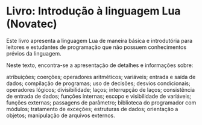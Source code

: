# Livro: Introdução à linguagem Lua (Novatec)

Este livro apresenta a linguagem Lua de maneira básica e introdutória para leitores e estudantes de programação que não possuem conhecimentos prévios da linguagem.

Neste texto, encontra-se a apresentação de detalhes e informações sobre:

atribuições;
coerções;
operadores aritméticos;
variáveis;
entrada e saída de dados;
compilação de programas;
uso de decisões;
desvios condicionais;
operadores lógicos;
divisibilidade;
laços;
interrupção de laços;
consistência de entrada de dados;
funções internas;
escopo e visibilidade de variáveis;
funções externas;
passagens de parâmetro;
biblioteca do programador com módulos;
tratamento de exceções;
estruturas de dados;
orientação a objetos;
manipulação de arquivos externos.

